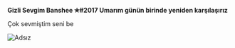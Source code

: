**Gizli Sevgim Banshee ✯#2017 Umarım günün birinde yeniden karşılaşırız**

Çok sevmiştim seni be


![Adsız](https://cdn.discordapp.com/attachments/929378970158370836/930937739283664966/05bf01f8-419c-4689-bed6-2d53e32944a2.png)

